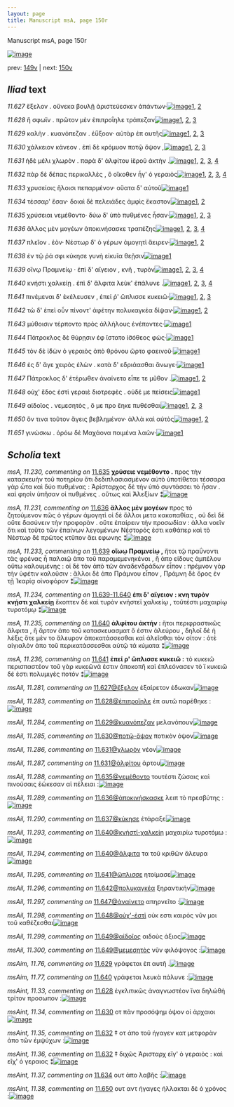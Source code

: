```yaml
---
layout: page
title: Manuscript msA, page 150r
---
```


Manuscript msA, page 150r

[![image](http://www.homermultitext.org/iipsrv?OBJ=IIP,1.0&FIF=/project/homer/pyramidal/deepzoom/hmt/vaimg/2017a/VA150RN_0322.tif&WID=100&CVT=JPEG)](http://www.homermultitext.org/ict2/?urn=urn:cite2:hmt:vaimg.2017a:VA150RN_0322)

prev:  [149v](../149v/) | next:  [150v](../150v/)

## *Iliad* text

*11.627* <a id="11.627"/> ἔξελον . οὕνεκα βουλῇ ἀριστεύεσκεν ἁπάντων·[![image](http://www.homermultitext.org/iipsrv?OBJ=IIP,1.0&FIF=/project/homer/pyramidal/deepzoom/hmt/vaimg/2017a/VA150RN_0322.tif&RGN=0.181,0.2093,0.407,0.0315&WID=1000&CVT=JPEG)](http://www.homermultitext.org/ict2/?urn=urn:cite2:hmt:vaimg.2017a:VA150RN_0322@0.181,0.2093,0.407,0.0315)[1](#msAil_11.281), [2](#msA_11.164)

*11.628* <a id="11.628"/> ἥ σφωϊν . πρῶτον μὲν ἐπιπροΐηλε τράπεζαν[![image](http://www.homermultitext.org/iipsrv?OBJ=IIP,1.0&FIF=/project/homer/pyramidal/deepzoom/hmt/vaimg/2017a/VA150RN_0322.tif&RGN=0.186,0.2311,0.373,0.0293&WID=1000&CVT=JPEG)](http://www.homermultitext.org/ict2/?urn=urn:cite2:hmt:vaimg.2017a:VA150RN_0322@0.186,0.2311,0.373,0.0293)[1](#msAil_11.283), [2](#msAint_11.33), [3](#msA_11.164)

*11.629* <a id="11.629"/> καλὴν . κυανόπεζαν . ἐΰξοον· αὐτὰρ ἐπ αυτῆς[![image](http://www.homermultitext.org/iipsrv?OBJ=IIP,1.0&FIF=/project/homer/pyramidal/deepzoom/hmt/vaimg/2017a/VA150RN_0322.tif&RGN=0.182,0.2528,0.382,0.0255&WID=1000&CVT=JPEG)](http://www.homermultitext.org/ict2/?urn=urn:cite2:hmt:vaimg.2017a:VA150RN_0322@0.182,0.2528,0.382,0.0255)[1](#msAim_11.76), [2](#msAil_11.284), [3](#msA_11.164)

*11.630* <a id="11.630"/> χάλκειον κάνεον . ἐπὶ δὲ κρόμυον ποτῷ ὄψον ,[![image](http://www.homermultitext.org/iipsrv?OBJ=IIP,1.0&FIF=/project/homer/pyramidal/deepzoom/hmt/vaimg/2017a/VA150RN_0322.tif&RGN=0.18,0.2701,0.388,0.0278&WID=1000&CVT=JPEG)](http://www.homermultitext.org/ict2/?urn=urn:cite2:hmt:vaimg.2017a:VA150RN_0322@0.18,0.2701,0.388,0.0278)[1](#msAint_11.34), [2](#msA_11.227), [3](#msA_11.164)

*11.631* <a id="11.631"/> ἠδὲ μέλι χλωρὸν . παρὰ δ' ἀλφίτου ἱ̈εροῦ ἀκτὴν .[![image](http://www.homermultitext.org/iipsrv?OBJ=IIP,1.0&FIF=/project/homer/pyramidal/deepzoom/hmt/vaimg/2017a/VA150RN_0322.tif&RGN=0.187,0.2873,0.401,0.0278&WID=1000&CVT=JPEG)](http://www.homermultitext.org/ict2/?urn=urn:cite2:hmt:vaimg.2017a:VA150RN_0322@0.187,0.2873,0.401,0.0278)[1](#msA_11.228), [2](#msAil_11.286), [3](#msAil_11.287), [4](#msA_11.164)

*11.632* <a id="11.632"/> πὰρ δὲ δέπας περικαλλὲς , ὃ οἴκοθεν ἦγ' ὁ γεραιὸς[![image](http://www.homermultitext.org/iipsrv?OBJ=IIP,1.0&FIF=/project/homer/pyramidal/deepzoom/hmt/vaimg/2017a/VA150RN_0322.tif&RGN=0.182,0.3076,0.403,0.0285&WID=1000&CVT=JPEG)](http://www.homermultitext.org/ict2/?urn=urn:cite2:hmt:vaimg.2017a:VA150RN_0322@0.182,0.3076,0.403,0.0285)[1](#msAint_11.36), [2](#msAint_11.35), [3](#msA_11.229), [4](#msA_11.164)

*11.633* <a id="11.633"/> χρυσείοις ἥλοισι πεπαρμένον· οὔατα δ' αὐτοῦ[![image](http://www.homermultitext.org/iipsrv?OBJ=IIP,1.0&FIF=/project/homer/pyramidal/deepzoom/hmt/vaimg/2017a/VA150RN_0322.tif&RGN=0.176,0.3256,0.399,0.0293&WID=1000&CVT=JPEG)](http://www.homermultitext.org/ict2/?urn=urn:cite2:hmt:vaimg.2017a:VA150RN_0322@0.176,0.3256,0.399,0.0293)[1](#msA_11.164)

*11.634* <a id="11.634"/> τέσσαρ' ἔσαν· δοιαὶ δὲ πελειάδες ἀμφὶς ἕκαστον[![image](http://www.homermultitext.org/iipsrv?OBJ=IIP,1.0&FIF=/project/homer/pyramidal/deepzoom/hmt/vaimg/2017a/VA150RN_0322.tif&RGN=0.177,0.3458,0.403,0.0278&WID=1000&CVT=JPEG)](http://www.homermultitext.org/ict2/?urn=urn:cite2:hmt:vaimg.2017a:VA150RN_0322@0.177,0.3458,0.403,0.0278)[1](#msA_11.164), [2](#msAint_11.37)

*11.635* <a id="11.635"/> χρύσειαι νεμέθοντο· δύω δ' ὑπὸ πυθμένες ἦσαν·[![image](http://www.homermultitext.org/iipsrv?OBJ=IIP,1.0&FIF=/project/homer/pyramidal/deepzoom/hmt/vaimg/2017a/VA150RN_0322.tif&RGN=0.175,0.3661,0.41,0.0233&WID=1000&CVT=JPEG)](http://www.homermultitext.org/ict2/?urn=urn:cite2:hmt:vaimg.2017a:VA150RN_0322@0.175,0.3661,0.41,0.0233)[1](#msA_11.230), [2](#msAil_11.288), [3](#msA_11.164)

*11.636* <a id="11.636"/> ἄλλος μὲν μογέων ἀποκινήσασκε τραπέζης[![image](http://www.homermultitext.org/iipsrv?OBJ=IIP,1.0&FIF=/project/homer/pyramidal/deepzoom/hmt/vaimg/2017a/VA150RN_0322.tif&RGN=0.177,0.3841,0.39,0.027&WID=1000&CVT=JPEG)](http://www.homermultitext.org/ict2/?urn=urn:cite2:hmt:vaimg.2017a:VA150RN_0322@0.177,0.3841,0.39,0.027)[1](#msA_11.232), [2](#msAil_11.289), [3](#msA_11.164), [4](#msA_11.231)

*11.637* <a id="11.637"/> πλεῖον . ἑὸν· Νέστωρ δ' ὁ γέρων ἀμογητὶ ἄειρεν·[![image](http://www.homermultitext.org/iipsrv?OBJ=IIP,1.0&FIF=/project/homer/pyramidal/deepzoom/hmt/vaimg/2017a/VA150RN_0322.tif&RGN=0.175,0.4036,0.392,0.0248&WID=1000&CVT=JPEG)](http://www.homermultitext.org/ict2/?urn=urn:cite2:hmt:vaimg.2017a:VA150RN_0322@0.175,0.4036,0.392,0.0248)[1](#msAil_11.290), [2](#msA_11.164)

*11.638* <a id="11.638"/> ἐν τῷ ῥά σφι κύκησε γυνὴ εἰκυῖα θεῇσιν[![image](http://www.homermultitext.org/iipsrv?OBJ=IIP,1.0&FIF=/project/homer/pyramidal/deepzoom/hmt/vaimg/2017a/VA150RN_0322.tif&RGN=0.174,0.4194,0.376,0.0263&WID=1000&CVT=JPEG)](http://www.homermultitext.org/ict2/?urn=urn:cite2:hmt:vaimg.2017a:VA150RN_0322@0.174,0.4194,0.376,0.0263)[1](#msA_11.164)

*11.639* <a id="11.639"/> οἴνῳ Πραμνείῳ · ἐπὶ δ' αἴγειον , κνῆ , τυρὸν[![image](http://www.homermultitext.org/iipsrv?OBJ=IIP,1.0&FIF=/project/homer/pyramidal/deepzoom/hmt/vaimg/2017a/VA150RN_0322.tif&RGN=0.18,0.4396,0.351,0.0255&WID=1000&CVT=JPEG)](http://www.homermultitext.org/ict2/?urn=urn:cite2:hmt:vaimg.2017a:VA150RN_0322@0.18,0.4396,0.351,0.0255)[1](#msA_11.233), [2](#msAil_11.291), [3](#msAil_11.292), [4](#msA_11.164)

*11.640* <a id="11.640"/> κνήστι χαλκείῃ . ἐπὶ δ' ἄλφιτα λεὺκ' ἐπάλυνε .[![image](http://www.homermultitext.org/iipsrv?OBJ=IIP,1.0&FIF=/project/homer/pyramidal/deepzoom/hmt/vaimg/2017a/VA150RN_0322.tif&RGN=0.176,0.4584,0.401,0.0255&WID=1000&CVT=JPEG)](http://www.homermultitext.org/ict2/?urn=urn:cite2:hmt:vaimg.2017a:VA150RN_0322@0.176,0.4584,0.401,0.0255)[1](#msAil_11.294), [2](#msA_11.235), [3](#msA_11.164), [4](#msAim_11.77)

*11.641* <a id="11.641"/> πινέμεναι δ' ἐκέλευσεν , ἐπεί ῥ' ὥπλισσε κυκειῶ·[![image](http://www.homermultitext.org/iipsrv?OBJ=IIP,1.0&FIF=/project/homer/pyramidal/deepzoom/hmt/vaimg/2017a/VA150RN_0322.tif&RGN=0.168,0.4779,0.416,0.024&WID=1000&CVT=JPEG)](http://www.homermultitext.org/ict2/?urn=urn:cite2:hmt:vaimg.2017a:VA150RN_0322@0.168,0.4779,0.416,0.024)[1](#msAil_11.295), [2](#msA_11.236), [3](#msA_11.164)

*11.642* <a id="11.642"/> τὼ δ' ἐπεὶ οὖν πίνοντ' ἀφέτην πολυκαγκέα δίψαν·[![image](http://www.homermultitext.org/iipsrv?OBJ=IIP,1.0&FIF=/project/homer/pyramidal/deepzoom/hmt/vaimg/2017a/VA150RN_0322.tif&RGN=0.172,0.4944,0.409,0.0285&WID=1000&CVT=JPEG)](http://www.homermultitext.org/ict2/?urn=urn:cite2:hmt:vaimg.2017a:VA150RN_0322@0.172,0.4944,0.409,0.0285)[1](#msAil_11.296), [2](#msA_11.164)

*11.643* <a id="11.643"/> μύθοισιν τέρποντο πρὸς ἀλλήλους ἐνέποντες·[![image](http://www.homermultitext.org/iipsrv?OBJ=IIP,1.0&FIF=/project/homer/pyramidal/deepzoom/hmt/vaimg/2017a/VA150RN_0322.tif&RGN=0.173,0.5146,0.392,0.0255&WID=1000&CVT=JPEG)](http://www.homermultitext.org/ict2/?urn=urn:cite2:hmt:vaimg.2017a:VA150RN_0322@0.173,0.5146,0.392,0.0255)[1](#msA_11.164)

*11.644* <a id="11.644"/> Πάτροκλος δὲ θύρῃσιν ἐφ ἵστατο ἰ̈σόθεος φώς·[![image](http://www.homermultitext.org/iipsrv?OBJ=IIP,1.0&FIF=/project/homer/pyramidal/deepzoom/hmt/vaimg/2017a/VA150RN_0322.tif&RGN=0.172,0.5349,0.393,0.027&WID=1000&CVT=JPEG)](http://www.homermultitext.org/ict2/?urn=urn:cite2:hmt:vaimg.2017a:VA150RN_0322@0.172,0.5349,0.393,0.027)[1](#msA_11.164)

*11.645* <a id="11.645"/> τὸν δὲ ἰ̈δὼν ὁ γεραιὸς ἀπὸ θρόνου ῶρτο φαεινοῦ·[![image](http://www.homermultitext.org/iipsrv?OBJ=IIP,1.0&FIF=/project/homer/pyramidal/deepzoom/hmt/vaimg/2017a/VA150RN_0322.tif&RGN=0.168,0.5536,0.404,0.024&WID=1000&CVT=JPEG)](http://www.homermultitext.org/ict2/?urn=urn:cite2:hmt:vaimg.2017a:VA150RN_0322@0.168,0.5536,0.404,0.024)[1](#msA_11.164)

*11.646* <a id="11.646"/> ἐς δ' ἄγε χειρὸς ἑλὼν . κατὰ δ' εδριάασθαι ἄνωγε·[![image](http://www.homermultitext.org/iipsrv?OBJ=IIP,1.0&FIF=/project/homer/pyramidal/deepzoom/hmt/vaimg/2017a/VA150RN_0322.tif&RGN=0.17,0.5701,0.405,0.027&WID=1000&CVT=JPEG)](http://www.homermultitext.org/ict2/?urn=urn:cite2:hmt:vaimg.2017a:VA150RN_0322@0.17,0.5701,0.405,0.027)[1](#msA_11.164)

*11.647* <a id="11.647"/> Πάτροκλος δ' ἑτέρωθεν ἀναίνετο εἶπε τε μῦθον .[![image](http://www.homermultitext.org/iipsrv?OBJ=IIP,1.0&FIF=/project/homer/pyramidal/deepzoom/hmt/vaimg/2017a/VA150RN_0322.tif&RGN=0.169,0.5919,0.396,0.024&WID=1000&CVT=JPEG)](http://www.homermultitext.org/ict2/?urn=urn:cite2:hmt:vaimg.2017a:VA150RN_0322@0.169,0.5919,0.396,0.024)[1](#msAil_11.297), [2](#msA_11.164)

*11.648* <a id="11.648"/> οὐχ' ἕδος ἐστὶ γεραιὲ διοτρεφὲς . οὐδέ με πείσεις[![image](http://www.homermultitext.org/iipsrv?OBJ=IIP,1.0&FIF=/project/homer/pyramidal/deepzoom/hmt/vaimg/2017a/VA150RN_0322.tif&RGN=0.163,0.6107,0.415,0.024&WID=1000&CVT=JPEG)](http://www.homermultitext.org/ict2/?urn=urn:cite2:hmt:vaimg.2017a:VA150RN_0322@0.163,0.6107,0.415,0.024)[1](#msA_11.164)

*11.649* <a id="11.649"/> αἰδοῖος . νεμεσητὸς , ὅ με προ ἕηκε πυθέσθαι[![image](http://www.homermultitext.org/iipsrv?OBJ=IIP,1.0&FIF=/project/homer/pyramidal/deepzoom/hmt/vaimg/2017a/VA150RN_0322.tif&RGN=0.167,0.6279,0.385,0.027&WID=1000&CVT=JPEG)](http://www.homermultitext.org/ict2/?urn=urn:cite2:hmt:vaimg.2017a:VA150RN_0322@0.167,0.6279,0.385,0.027)[1](#msAil_11.299), [2](#msAil_11.300), [3](#msA_11.164)

*11.650* <a id="11.650"/> ὅν τινα τοῦτον ἄγεις βεβλημένον· ἀλλὰ καὶ αὐτὸς[![image](http://www.homermultitext.org/iipsrv?OBJ=IIP,1.0&FIF=/project/homer/pyramidal/deepzoom/hmt/vaimg/2017a/VA150RN_0322.tif&RGN=0.17,0.6467,0.373,0.0248&WID=1000&CVT=JPEG)](http://www.homermultitext.org/ict2/?urn=urn:cite2:hmt:vaimg.2017a:VA150RN_0322@0.17,0.6467,0.373,0.0248)[1](#msAint_11.38), [2](#msA_11.164)

*11.651* <a id="11.651"/> γινώσκω . ὁρόω δὲ Μαχάονα ποιμένα λαῶν·[![image](http://www.homermultitext.org/iipsrv?OBJ=IIP,1.0&FIF=/project/homer/pyramidal/deepzoom/hmt/vaimg/2017a/VA150RN_0322.tif&RGN=0.164,0.6677,0.401,0.0263&WID=1000&CVT=JPEG)](http://www.homermultitext.org/ict2/?urn=urn:cite2:hmt:vaimg.2017a:VA150RN_0322@0.164,0.6677,0.401,0.0263)[1](#msA_11.164)

## *Scholia* text

*msA, 11.230, commenting on* [11.635](#11.635)  <a id="msA_11.230"/> **χρύσειε νεμέθοντο .** προς τὴν κατασκευὴν τοῦ ποτηρίου ὅτι δεδιπλασιασμένον αὐτὸ ὑποτίθεται τέσσαρα γὰρ ὦτα καὶ δύο πυθμένας : Ἀρίσταρχος δὲ τὴν ὑπὸ συντάσσει τὸ ἦσαν . καὶ φησὶν ὑπῆσαν οἱ πυθμένες . οὕτως καὶ Ἀλεξίων ⁑[![image](http://www.homermultitext.org/iipsrv?OBJ=IIP,1.0&FIF=/project/homer/pyramidal/deepzoom/hmt/vaimg/2017a/VA150RN_0322.tif&RGN=0.579,0.2558,0.222,0.0758&WID=1000&CVT=JPEG)](http://www.homermultitext.org/ict2/?urn=urn:cite2:hmt:vaimg.2017a:VA150RN_0322@0.579,0.2558,0.222,0.0758)

*msA, 11.231, commenting on* [11.636](#11.636)  <a id="msA_11.231"/> **ἄλλος μὲν μογέων** προς τὸ ζητούμενον πῶς ὁ γέρων ἀμογητὶ οἱ δὲ ἄλλοι μετα κακοπαθίας , οὐ δεὶ δὲ οὔτε δασύνειν τὴν προφορὰν . οὔτε ἐπαίρειν τὴν προσωδίαν : ἀλλα νοεῖν ὅτι καὶ τοῦτο τῶν ἐπαίνων λεγομένων Νέστορός ἐστι καθάπερ καὶ τὸ Νέστωρ δὲ πρῶτος κτῦπον ἄει εφωνης ⁑[![image](http://www.homermultitext.org/iipsrv?OBJ=IIP,1.0&FIF=/project/homer/pyramidal/deepzoom/hmt/vaimg/2017a/VA150RN_0322.tif&RGN=0.578,0.3248,0.224,0.0863&WID=1000&CVT=JPEG)](http://www.homermultitext.org/ict2/?urn=urn:cite2:hmt:vaimg.2017a:VA150RN_0322@0.578,0.3248,0.224,0.0863)

*msA, 11.233, commenting on* [11.639](#11.639)  <a id="msA_11.233"/> **οἴωῳ Πραμνείῳ ,** ἤτοι τῷ πραΰνοντι τὰς φρένας ἦ παλαιῷ ἀπο τοῦ παραμεμενηκέναι , ἢ ἀπο είδους ἀμπέλου οὕτω καλουμένης : οἱ δὲ τὸν ἀπὸ τῶν ἀναδενδράδων εἶπον : πρέμνον γὰρ τὴν ὑφέτιν καλοῦσιν : ἄλλοι δὲ ἀπο Πράμνου εἶπον , Πράμνη δὲ ὄρος ἐν τῇ Ἰκαρίᾳ οἰνοφόρον ⁑[![image](http://www.homermultitext.org/iipsrv?OBJ=IIP,1.0&FIF=/project/homer/pyramidal/deepzoom/hmt/vaimg/2017a/VA150RN_0322.tif&RGN=0.153,0.6294,0.629,0.0953&WID=1000&CVT=JPEG)](http://www.homermultitext.org/ict2/?urn=urn:cite2:hmt:vaimg.2017a:VA150RN_0322@0.153,0.6294,0.629,0.0953)

*msA, 11.234, commenting on* [11.639-11.640](#11.639-11.640)  <a id="msA_11.234"/> **ἐπι δ' αἴγειον : κνη τυρὸν κνῄστι χαλκείῃ** ἔκοπτεν δὲ καὶ τυρὸν κνήστεϊ χαλκείῳ , τοῦτέστι μαχαιρίῳ τυροτόμῳ ⁑[![image](http://www.homermultitext.org/iipsrv?OBJ=IIP,1.0&FIF=/project/homer/pyramidal/deepzoom/hmt/vaimg/2017a/VA150RN_0322.tif&RGN=0.148,0.7044,0.629,0.033&WID=1000&CVT=JPEG)](http://www.homermultitext.org/ict2/?urn=urn:cite2:hmt:vaimg.2017a:VA150RN_0322@0.148,0.7044,0.629,0.033)

*msA, 11.235, commenting on* [11.640](#11.640)  <a id="msA_11.235"/> **ἀλφίτου ἀκτήν :** ἥτοι περιφραστικῶς ἄλφιτα , ἢ ἄρτον ἀπο τοῦ κατασκευασματ ὅ ἐστιν ἀλεύρου , δηλοῖ δὲ ἡ λέξις ὅτε μὲν το ἄλευρον ἀποκατάσσεσθαι καὶ ἀλεῖσθαι τὸν σίτον : ὁτὲ αἰγιαλὸν ἀπο τοῦ περικατάσσεσθαι αὐτῷ τά κύματα ⁑[![image](http://www.homermultitext.org/iipsrv?OBJ=IIP,1.0&FIF=/project/homer/pyramidal/deepzoom/hmt/vaimg/2017a/VA150RN_0322.tif&RGN=0.148,0.7202,0.636,0.0413&WID=1000&CVT=JPEG)](http://www.homermultitext.org/ict2/?urn=urn:cite2:hmt:vaimg.2017a:VA150RN_0322@0.148,0.7202,0.636,0.0413)

*msA, 11.236, commenting on* [11.641](#11.641)  <a id="msA_11.236"/> **ἐπεί ρ' ὥπλισσε κυκειῶ :** τὸ κυκειῶ περισπαστέον τοῦ γὰρ κυκεῶνά ἐστιν ἀποκοπῆ καὶ ἐπλεόνασεν τὸ ϊ κυκειῶ δέ ἐστι πολυμιγὲς ποτόν ⁑[![image](http://www.homermultitext.org/iipsrv?OBJ=IIP,1.0&FIF=/project/homer/pyramidal/deepzoom/hmt/vaimg/2017a/VA150RN_0322.tif&RGN=0.151,0.7449,0.627,0.0278&WID=1000&CVT=JPEG)](http://www.homermultitext.org/ict2/?urn=urn:cite2:hmt:vaimg.2017a:VA150RN_0322@0.151,0.7449,0.627,0.0278)

*msAil, 11.281, commenting on* [11.627@ἔξελον](#11.627@ἔξελον)  <a id="msAil_11.281"/> ἐξαίρετον έδωκαν[![image](http://www.homermultitext.org/iipsrv?OBJ=IIP,1.0&FIF=/project/homer/pyramidal/deepzoom/hmt/vaimg/2017a/VA150RN_0322.tif&RGN=0.208,0.2033,0.07,0.0165&WID=1000&CVT=JPEG)](http://www.homermultitext.org/ict2/?urn=urn:cite2:hmt:vaimg.2017a:VA150RN_0322@0.208,0.2033,0.07,0.0165)

*msAil, 11.283, commenting on* [11.628@ἐπιπροϊηλε](#11.628@ἐπιπροϊηλε)  <a id="msAil_11.283"/> ἐπ αυτῶ παρέθηκε :[![image](http://www.homermultitext.org/iipsrv?OBJ=IIP,1.0&FIF=/project/homer/pyramidal/deepzoom/hmt/vaimg/2017a/VA150RN_0322.tif&RGN=0.402,0.2296,0.077,0.0173&WID=1000&CVT=JPEG)](http://www.homermultitext.org/ict2/?urn=urn:cite2:hmt:vaimg.2017a:VA150RN_0322@0.402,0.2296,0.077,0.0173)

*msAil, 11.284, commenting on* [11.629@κυανόπεζαν](#11.629@κυανόπεζαν)  <a id="msAil_11.284"/> μελανόπουν[![image](http://www.homermultitext.org/iipsrv?OBJ=IIP,1.0&FIF=/project/homer/pyramidal/deepzoom/hmt/vaimg/2017a/VA150RN_0322.tif&RGN=0.279,0.2476,0.069,0.0143&WID=1000&CVT=JPEG)](http://www.homermultitext.org/ict2/?urn=urn:cite2:hmt:vaimg.2017a:VA150RN_0322@0.279,0.2476,0.069,0.0143)

*msAil, 11.285, commenting on* [11.630@ποτῷ-ὄψον](#11.630@ποτῷ-ὄψον)  <a id="msAil_11.285"/> ποτικὸν όψον[![image](http://www.homermultitext.org/iipsrv?OBJ=IIP,1.0&FIF=/project/homer/pyramidal/deepzoom/hmt/vaimg/2017a/VA150RN_0322.tif&RGN=0.476,0.2701,0.048,0.0113&WID=1000&CVT=JPEG)](http://www.homermultitext.org/ict2/?urn=urn:cite2:hmt:vaimg.2017a:VA150RN_0322@0.476,0.2701,0.048,0.0113)

*msAil, 11.286, commenting on* [11.631@χλωρὸν](#11.631@χλωρὸν)  <a id="msAil_11.286"/> νέον[![image](http://www.homermultitext.org/iipsrv?OBJ=IIP,1.0&FIF=/project/homer/pyramidal/deepzoom/hmt/vaimg/2017a/VA150RN_0322.tif&RGN=0.307,0.2873,0.025,0.0105&WID=1000&CVT=JPEG)](http://www.homermultitext.org/ict2/?urn=urn:cite2:hmt:vaimg.2017a:VA150RN_0322@0.307,0.2873,0.025,0.0105)

*msAil, 11.287, commenting on* [11.631@ἀλφίτου](#11.631@ἀλφίτου)  <a id="msAil_11.287"/> άρτου[![image](http://www.homermultitext.org/iipsrv?OBJ=IIP,1.0&FIF=/project/homer/pyramidal/deepzoom/hmt/vaimg/2017a/VA150RN_0322.tif&RGN=0.464,0.2911,0.027,0.0105&WID=1000&CVT=JPEG)](http://www.homermultitext.org/ict2/?urn=urn:cite2:hmt:vaimg.2017a:VA150RN_0322@0.464,0.2911,0.027,0.0105)

*msAil, 11.288, commenting on* [11.635@νεμέθοντο](#11.635@νεμέθοντο)  <a id="msAil_11.288"/> τουτέστι ζώσαις καὶ πινούσαις ἑώκεσαν αἱ πέλειαι :[![image](http://www.homermultitext.org/iipsrv?OBJ=IIP,1.0&FIF=/project/homer/pyramidal/deepzoom/hmt/vaimg/2017a/VA150RN_0322.tif&RGN=0.189,0.3601,0.192,0.0158&WID=1000&CVT=JPEG)](http://www.homermultitext.org/ict2/?urn=urn:cite2:hmt:vaimg.2017a:VA150RN_0322@0.189,0.3601,0.192,0.0158)

*msAil, 11.289, commenting on* [11.636@ἀποκινήσκασκε](#11.636@ἀποκινήσκασκε)  <a id="msAil_11.289"/> λειπ τὸ πρεσβύτης :[![image](http://www.homermultitext.org/iipsrv?OBJ=IIP,1.0&FIF=/project/homer/pyramidal/deepzoom/hmt/vaimg/2017a/VA150RN_0322.tif&RGN=0.368,0.3788,0.075,0.0173&WID=1000&CVT=JPEG)](http://www.homermultitext.org/ict2/?urn=urn:cite2:hmt:vaimg.2017a:VA150RN_0322@0.368,0.3788,0.075,0.0173)

*msAil, 11.290, commenting on* [11.637@κύκησε](#11.637@κύκησε)  <a id="msAil_11.290"/> ἐτάραξε[![image](http://www.homermultitext.org/iipsrv?OBJ=IIP,1.0&FIF=/project/homer/pyramidal/deepzoom/hmt/vaimg/2017a/VA150RN_0322.tif&RGN=0.312,0.4186,0.039,0.0143&WID=1000&CVT=JPEG)](http://www.homermultitext.org/ict2/?urn=urn:cite2:hmt:vaimg.2017a:VA150RN_0322@0.312,0.4186,0.039,0.0143)

*msAil, 11.293, commenting on* [11.640@κνήστῑ-χαλκείῃ](#11.640@κνήστῑ-χαλκείῃ)  <a id="msAil_11.293"/> μαχαιρίω τυροτόμω :[![image](http://www.homermultitext.org/iipsrv?OBJ=IIP,1.0&FIF=/project/homer/pyramidal/deepzoom/hmt/vaimg/2017a/VA150RN_0322.tif&RGN=0.194,0.4516,0.09,0.018&WID=1000&CVT=JPEG)](http://www.homermultitext.org/ict2/?urn=urn:cite2:hmt:vaimg.2017a:VA150RN_0322@0.194,0.4516,0.09,0.018)

*msAil, 11.294, commenting on* [11.640@ἄλφιτα](#11.640@ἄλφιτα)  <a id="msAil_11.294"/> τα τοῦ κριθῶν ἄλευρα[![image](http://www.homermultitext.org/iipsrv?OBJ=IIP,1.0&FIF=/project/homer/pyramidal/deepzoom/hmt/vaimg/2017a/VA150RN_0322.tif&RGN=0.407,0.4554,0.077,0.015&WID=1000&CVT=JPEG)](http://www.homermultitext.org/ict2/?urn=urn:cite2:hmt:vaimg.2017a:VA150RN_0322@0.407,0.4554,0.077,0.015)

*msAil, 11.295, commenting on* [11.641@ὥπλισσε](#11.641@ὥπλισσε)  <a id="msAil_11.295"/> ητοίμασε[![image](http://www.homermultitext.org/iipsrv?OBJ=IIP,1.0&FIF=/project/homer/pyramidal/deepzoom/hmt/vaimg/2017a/VA150RN_0322.tif&RGN=0.463,0.4764,0.05,0.015&WID=1000&CVT=JPEG)](http://www.homermultitext.org/ict2/?urn=urn:cite2:hmt:vaimg.2017a:VA150RN_0322@0.463,0.4764,0.05,0.015)

*msAil, 11.296, commenting on* [11.642@πολυκαγκέα](#11.642@πολυκαγκέα)  <a id="msAil_11.296"/> ξηραντικήν[![image](http://www.homermultitext.org/iipsrv?OBJ=IIP,1.0&FIF=/project/homer/pyramidal/deepzoom/hmt/vaimg/2017a/VA150RN_0322.tif&RGN=0.463,0.4944,0.059,0.015&WID=1000&CVT=JPEG)](http://www.homermultitext.org/ict2/?urn=urn:cite2:hmt:vaimg.2017a:VA150RN_0322@0.463,0.4944,0.059,0.015)

*msAil, 11.297, commenting on* [11.647@ἀναίνετο](#11.647@ἀναίνετο)  <a id="msAil_11.297"/> απηρνεῖτο :[![image](http://www.homermultitext.org/iipsrv?OBJ=IIP,1.0&FIF=/project/homer/pyramidal/deepzoom/hmt/vaimg/2017a/VA150RN_0322.tif&RGN=0.393,0.5896,0.059,0.0135&WID=1000&CVT=JPEG)](http://www.homermultitext.org/ict2/?urn=urn:cite2:hmt:vaimg.2017a:VA150RN_0322@0.393,0.5896,0.059,0.0135)

*msAil, 11.298, commenting on* [11.648@οὐχ'-ἐστὶ](#11.648@οὐχ'-ἐστὶ)  <a id="msAil_11.298"/> οὐκ εστι καιρὸς νῦν μοι τοῦ καθέζεσθαι[![image](http://www.homermultitext.org/iipsrv?OBJ=IIP,1.0&FIF=/project/homer/pyramidal/deepzoom/hmt/vaimg/2017a/VA150RN_0322.tif&RGN=0.278,0.6047,0.146,0.0195&WID=1000&CVT=JPEG)](http://www.homermultitext.org/ict2/?urn=urn:cite2:hmt:vaimg.2017a:VA150RN_0322@0.278,0.6047,0.146,0.0195)

*msAil, 11.299, commenting on* [11.649@αἰδοῖος](#11.649@αἰδοῖος)  <a id="msAil_11.299"/> αιδοὺς άξιος[![image](http://www.homermultitext.org/iipsrv?OBJ=IIP,1.0&FIF=/project/homer/pyramidal/deepzoom/hmt/vaimg/2017a/VA150RN_0322.tif&RGN=0.2,0.6227,0.049,0.0158&WID=1000&CVT=JPEG)](http://www.homermultitext.org/ict2/?urn=urn:cite2:hmt:vaimg.2017a:VA150RN_0322@0.2,0.6227,0.049,0.0158)

*msAil, 11.300, commenting on* [11.649@μεμεσητὸς](#11.649@μεμεσητὸς)  <a id="msAil_11.300"/> νῦν φιλόψογος :[![image](http://www.homermultitext.org/iipsrv?OBJ=IIP,1.0&FIF=/project/homer/pyramidal/deepzoom/hmt/vaimg/2017a/VA150RN_0322.tif&RGN=0.28,0.6242,0.069,0.0165&WID=1000&CVT=JPEG)](http://www.homermultitext.org/ict2/?urn=urn:cite2:hmt:vaimg.2017a:VA150RN_0322@0.28,0.6242,0.069,0.0165)

*msAim, 11.76, commenting on* [11.629](#11.629)  <a id="msAim_11.76"/> γράφεται ἐπ αυτῆ .[![image](http://www.homermultitext.org/iipsrv?OBJ=IIP,1.0&FIF=/project/homer/pyramidal/deepzoom/hmt/vaimg/2017a/VA150RN_0322.tif&RGN=0.558,0.2558,0.03,0.0158&WID=1000&CVT=JPEG)](http://www.homermultitext.org/ict2/?urn=urn:cite2:hmt:vaimg.2017a:VA150RN_0322@0.558,0.2558,0.03,0.0158)

*msAim, 11.77, commenting on* [11.640](#11.640)  <a id="msAim_11.77"/> γράφεται λευκὰ πάλυνε :[![image](http://www.homermultitext.org/iipsrv?OBJ=IIP,1.0&FIF=/project/homer/pyramidal/deepzoom/hmt/vaimg/2017a/VA150RN_0322.tif&RGN=0.534,0.4531,0.048,0.018&WID=1000&CVT=JPEG)](http://www.homermultitext.org/ict2/?urn=urn:cite2:hmt:vaimg.2017a:VA150RN_0322@0.534,0.4531,0.048,0.018)

*msAint, 11.33, commenting on* [11.628](#11.628)  <a id="msAint_11.33"/> ἐγκλιτικῶς ἀναγνωστέον ἵνα δηλώθὴ τρίτον προσωπον :[![image](http://www.homermultitext.org/iipsrv?OBJ=IIP,1.0&FIF=/project/homer/pyramidal/deepzoom/hmt/vaimg/2017a/VA150RN_0322.tif&RGN=0.096,0.2228,0.082,0.0435&WID=1000&CVT=JPEG)](http://www.homermultitext.org/ict2/?urn=urn:cite2:hmt:vaimg.2017a:VA150RN_0322@0.096,0.2228,0.082,0.0435)

*msAint, 11.34, commenting on* [11.630](#11.630)  <a id="msAint_11.34"/> οτ πᾶν προσόψημ όψον οἱ ἀρχαιοι[![image](http://www.homermultitext.org/iipsrv?OBJ=IIP,1.0&FIF=/project/homer/pyramidal/deepzoom/hmt/vaimg/2017a/VA150RN_0322.tif&RGN=0.092,0.2678,0.082,0.0353&WID=1000&CVT=JPEG)](http://www.homermultitext.org/ict2/?urn=urn:cite2:hmt:vaimg.2017a:VA150RN_0322@0.092,0.2678,0.082,0.0353)

*msAint, 11.35, commenting on* [11.632](#11.632)  <a id="msAint_11.35"/> ‡ οτ ἀπο τοῦ ήγαγεν κατ μετφορὰν ἀπο τῶν ἐμψύχων :[![image](http://www.homermultitext.org/iipsrv?OBJ=IIP,1.0&FIF=/project/homer/pyramidal/deepzoom/hmt/vaimg/2017a/VA150RN_0322.tif&RGN=0.094,0.3001,0.089,0.0203&WID=1000&CVT=JPEG)](http://www.homermultitext.org/ict2/?urn=urn:cite2:hmt:vaimg.2017a:VA150RN_0322@0.094,0.3001,0.089,0.0203)

*msAint, 11.36, commenting on* [11.632](#11.632)  <a id="msAint_11.36"/> ‡ διχῶς Ἀρισταρχ εἴγ' ὁ γεραιὸς : καὶ εῖχ' ὁ γεραιος ⁑[![image](http://www.homermultitext.org/iipsrv?OBJ=IIP,1.0&FIF=/project/homer/pyramidal/deepzoom/hmt/vaimg/2017a/VA150RN_0322.tif&RGN=0.08,0.3173,0.098,0.042&WID=1000&CVT=JPEG)](http://www.homermultitext.org/ict2/?urn=urn:cite2:hmt:vaimg.2017a:VA150RN_0322@0.08,0.3173,0.098,0.042)

*msAint, 11.37, commenting on* [11.634](#11.634)  <a id="msAint_11.37"/> ουτ ἀπο λαβῆς :[![image](http://www.homermultitext.org/iipsrv?OBJ=IIP,1.0&FIF=/project/homer/pyramidal/deepzoom/hmt/vaimg/2017a/VA150RN_0322.tif&RGN=0.084,0.3481,0.073,0.015&WID=1000&CVT=JPEG)](http://www.homermultitext.org/ict2/?urn=urn:cite2:hmt:vaimg.2017a:VA150RN_0322@0.084,0.3481,0.073,0.015)

*msAint, 11.38, commenting on* [11.650](#11.650)  <a id="msAint_11.38"/> ουτ αντ ήγαγες ήλλακται δὲ ὁ χρόνος :[![image](http://www.homermultitext.org/iipsrv?OBJ=IIP,1.0&FIF=/project/homer/pyramidal/deepzoom/hmt/vaimg/2017a/VA150RN_0322.tif&RGN=0.086,0.6497,0.068,0.0368&WID=1000&CVT=JPEG)](http://www.homermultitext.org/ict2/?urn=urn:cite2:hmt:vaimg.2017a:VA150RN_0322@0.086,0.6497,0.068,0.0368)